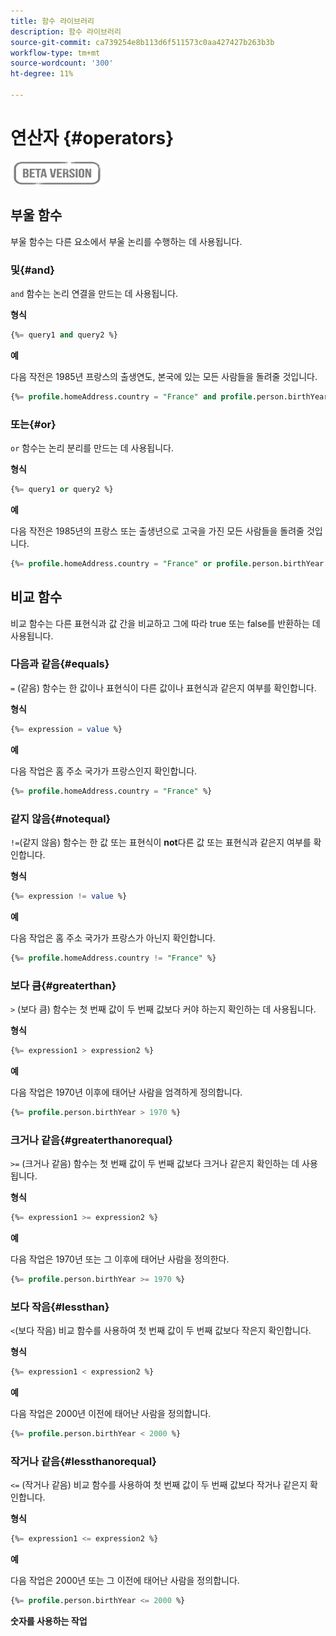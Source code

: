 ```yaml
---
title: 함수 라이브러리
description: 함수 라이브러리
source-git-commit: ca739254e8b113d6f511573c0aa427427b263b3b
workflow-type: tm+mt
source-wordcount: '300'
ht-degree: 11%

---
```


# 연산자 {#operators}

![](../../assets/do-not-localize/badge.png)

## 부울 함수

부울 함수는 다른 요소에서 부울 논리를 수행하는 데 사용됩니다.

### 및{#and}

`and` 함수는 논리 연결을 만드는 데 사용됩니다.

**형식**

```sql
{%= query1 and query2 %}
```

**예**

다음 작전은 1985년 프랑스의 출생연도, 본국에 있는 모든 사람들을 돌려줄 것입니다.

```sql
{%= profile.homeAddress.country = "France" and profile.person.birthYear = 1985 %}
```

### 또는{#or}

`or` 함수는 논리 분리를 만드는 데 사용됩니다.

**형식**

```sql
{%= query1 or query2 %}
```

**예**

다음 작전은 1985년의 프랑스 또는 출생년으로 고국을 가진 모든 사람들을 돌려줄 것입니다.

```sql
{%= profile.homeAddress.country = "France" or profile.person.birthYear = 1985 %}
```

<!--
## Not{#not}

The `not` (or `!`) function is used to create a logical negation.

**Format**

```sql
not ({QUERY})
!({QUERY})
```

**Example**

The following operation will return all people who do not have their home country as Canada.

```sql
not (homeAddress.countryISO = "CA")
```
-->





## 비교 함수

비교 함수는 다른 표현식과 값 간을 비교하고 그에 따라 true 또는 false를 반환하는 데 사용됩니다.

### 다음과 같음{#equals}

`=` (같음) 함수는 한 값이나 표현식이 다른 값이나 표현식과 같은지 여부를 확인합니다.

**형식**

```sql
{%= expression = value %}
```

**예**

다음 작업은 홈 주소 국가가 프랑스인지 확인합니다.

```sql
{%= profile.homeAddress.country = "France" %}
```

### 같지 않음{#notequal}

`!=`(같지 않음) 함수는 한 값 또는 표현식이 **not**&#x200B;다른 값 또는 표현식과 같은지 여부를 확인합니다.

**형식**

```sql
{%= expression != value %}
```

**예**

다음 작업은 홈 주소 국가가 프랑스가 아닌지 확인합니다.

```sql
{%= profile.homeAddress.country != "France" %}
```

### 보다 큼{#greaterthan}

`>` (보다 큼) 함수는 첫 번째 값이 두 번째 값보다 커야 하는지 확인하는 데 사용됩니다.

**형식**

```sql
{%= expression1 > expression2 %}
```

**예**

다음 작업은 1970년 이후에 태어난 사람을 엄격하게 정의합니다.

```sql
{%= profile.person.birthYear > 1970 %}
```

### 크거나 같음{#greaterthanorequal}

`>=` (크거나 같음) 함수는 첫 번째 값이 두 번째 값보다 크거나 같은지 확인하는 데 사용됩니다.

**형식**

```sql
{%= expression1 >= expression2 %}
```

**예**

다음 작업은 1970년 또는 그 이후에 태어난 사람을 정의한다.

```sql
{%= profile.person.birthYear >= 1970 %}
```

### 보다 작음{#lessthan}

`<`(보다 작음) 비교 함수를 사용하여 첫 번째 값이 두 번째 값보다 작은지 확인합니다.

**형식**

```sql
{%= expression1 < expression2 %}
```

**예**

다음 작업은 2000년 이전에 태어난 사람을 정의합니다.

```sql
{%= profile.person.birthYear < 2000 %}
```

### 작거나 같음{#lessthanorequal}

`<=` (작거나 같음) 비교 함수를 사용하여 첫 번째 값이 두 번째 값보다 작거나 같은지 확인합니다.

**형식**

```sql
{%= expression1 <= expression2 %}
```

**예**

다음 작업은 2000년 또는 그 이전에 태어난 사람을 정의합니다.

```sql
{%= profile.person.birthYear <= 2000 %}
```

**숫자를 사용하는 작업**


